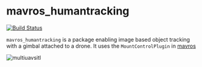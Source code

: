# mavros_humantracking

[![Build Status](https://travis-ci.com/Jaeyoung-Lim/mavros_humantracking.svg?branch=master)](https://travis-ci.com/Jaeyoung-Lim/mavros_humantracking)

`mavros_humantracking` is a package enabling image based object tracking with a gimbal attached to a drone. It uses the `MountControlPlugin` in [mavros](https://github.com/mavlink/mavros)

![multiuavsitl](mavros_humantracking/resource/humantracking.gif)
